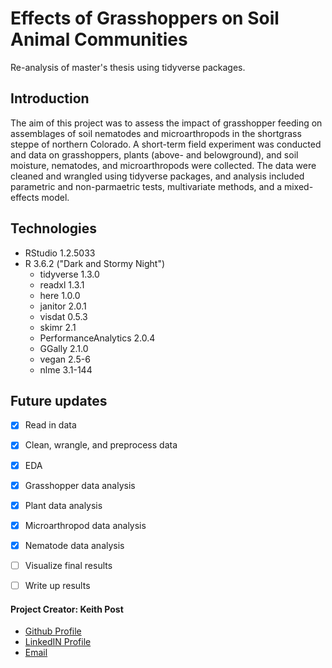 # **Effects of Grasshoppers on Soil Animal Communities**
Re-analysis of master's thesis using tidyverse packages.

## Introduction
The aim of this project was to assess the impact of grasshopper feeding on assemblages of soil nematodes and microarthropods in the shortgrass steppe of northern Colorado. A short-term field experiment was conducted and data on grasshoppers, plants (above- and belowground), and soil moisture, nematodes, and microarthropods were collected. The data were cleaned and wrangled using tidyverse packages, and analysis included parametric and non-parmaetric tests, multivariate methods, and a mixed-effects model. 

## Technologies
* RStudio 1.2.5033
* R 3.6.2 ("Dark and Stormy Night")
  + tidyverse 1.3.0
  + readxl 1.3.1
  + here 1.0.0
  + janitor 2.0.1
  + visdat 0.5.3
  + skimr 2.1
  + PerformanceAnalytics 2.0.4
  + GGally 2.1.0
  + vegan 2.5-6
  + nlme 3.1-144

  
## Future updates
- [x] Read in data
- [x] Clean, wrangle, and preprocess data
- [x] EDA
- [x] Grasshopper data analysis
- [x] Plant data analysis
- [x] Microarthropod data analysis
- [x] Nematode data analysis
- [ ] Visualize final results 
- [ ] Write up results


#### **Project Creator: Keith Post**
+ [Github Profile](https://github.com/kpost34) 
+ [LinkedIN Profile](https://www.linkedin.com/in/keith-post/)
+ [Email](mailto:keithhpost@gmail.com)
